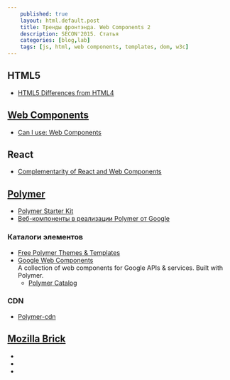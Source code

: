 ```yaml
---
    published: true
    layout: html.default.post
    title: Тренды фронтэнда. Web Components 2
    description: SECON'2015. Статья
    categories: [blog,lab]
    tags: [js, html, web components, templates, dom, w3c]
---
```


## HTML5

* [HTML5 Differences from HTML4](http://www.w3.org/TR/html5-diff/)

## [Web Components](http://w3c.github.io/webcomponents/explainer/)
* [Can I use: Web Components](http://caniuse.com/#search=components)


## React
* [Complementarity of React and Web Components](http://webcomponents.org/presentations/complementarity-of-react-and-web-components-at-reactjs-conf/)


## [Polymer](https://www.polymer-project.org)
* [Polymer Starter Kit](https://developers.google.com/web/tools/polymer-starter-kit/)
* [Веб-компоненты в реализации Polymer от Google](http://habrahabr.ru/post/237421/)

### Каталоги элементов
* [Free Polymer Themes & Templates](https://polymerthemes.com/)
* [Google Web Components](http://googlewebcomponents.github.io/)  
  A collection of web components for Google APIs & services. Built with Polymer.
  * [Polymer Catalog](https://elements.polymer-project.org/)

### CDN
* [Polymer-cdn](http://download.github.io/polymer-cdn/)


## [Mozilla Brick](http://brick.readme.io/)
* [](https://github.com/mozbrick/)
* [](http://brick.readme.io/)
* [](http://mozbrick.github.io/)

